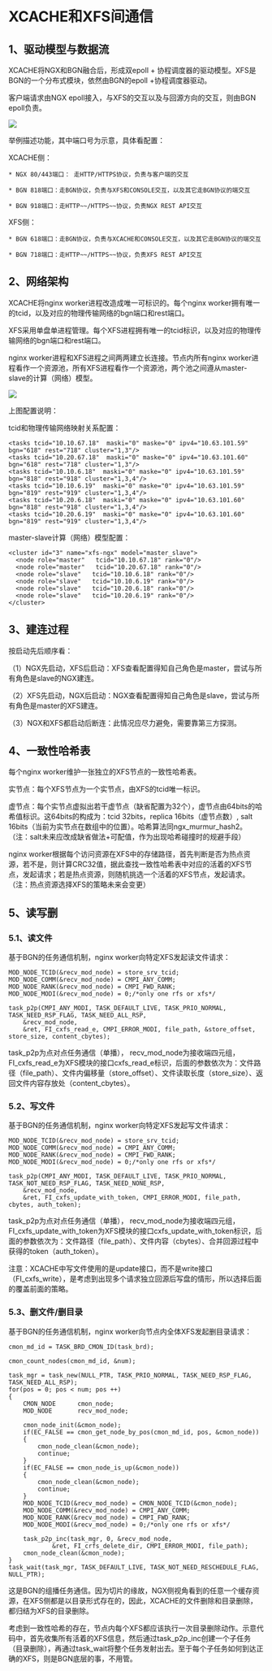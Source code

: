 # XCACHE和XFS间通信

## 1、驱动模型与数据流

XCACHE将NGX和BGN融合后，形成双epoll + 协程调度器的驱动模型。XFS是BGN的一个分布式模块，依然由BGN的epoll +协程调度器驱动。

客户端请求由NGX epoll接入，与XFS的交互以及与回源方向的交互，则由BGN epoll负责。


![](01.png)



举例描述功能，其中端口号为示意，具体看配置：

XCACHE侧：

	* NGX 80/443端口： 走HTTP/HTTPS协议，负责与客户端的交互

	* BGN 818端口：走BGN协议，负责与XFS和CONSOLE交互，以及其它走BGN协议的端交互

	* BGN 918端口：走HTTP~~/HTTPS~~协议，负责NGX REST API交互



XFS侧：

	* BGN 618端口：走BGN协议，负责与XCACHE和CONSOLE交互，以及其它走BGN协议的端交互

	* BGN 718端口：走HTTP~~/HTTPS~~协议，负责XFS REST API交互


## 2、网络架构

XCACHE将nginx worker进程改造成唯一可标识的。每个nginx worker拥有唯一的tcid，以及对应的物理传输网络的bgn端口和rest端口。

XFS采用单盘单进程管理。每个XFS进程拥有唯一的tcid标识，以及对应的物理传输网络的bgn端口和rest端口。

nginx worker进程和XFS进程之间两两建立长连接。节点内所有nginx worker进程看作一个资源池，所有XFS进程看作一个资源池，两个池之间遵从master-slave的计算（网络）模型。

![](02.png)


上图配置说明：

tcid和物理传输网络映射关系配置：

    <tasks tcid="10.10.67.18"  maski="0" maske="0" ipv4="10.63.101.59" bgn="618" rest="718" cluster="1,3"/>
    <tasks tcid="10.20.67.18"  maski="0" maske="0" ipv4="10.63.101.60" bgn="618" rest="718" cluster="1,3"/>
    <tasks tcid="10.10.6.18"  maski="0" maske="0" ipv4="10.63.101.59" bgn="818" rest="918" cluster="1,3,4"/>
    <tasks tcid="10.10.6.19"  maski="0" maske="0" ipv4="10.63.101.59" bgn="819" rest="919" cluster="1,3,4"/>
    <tasks tcid="10.20.6.18"  maski="0" maske="0" ipv4="10.63.101.60" bgn="818" rest="918" cluster="1,3,4"/>
    <tasks tcid="10.20.6.19"  maski="0" maske="0" ipv4="10.63.101.60" bgn="819" rest="919" cluster="1,3,4"/>

master-slave计算（网络）模型配置：

    <cluster id="3" name="xfs-ngx" model="master_slave">
      <node role="master"   tcid="10.10.67.18" rank="0"/>
      <node role="master"   tcid="10.20.67.18" rank="0"/>
      <node role="slave"   tcid="10.10.6.18" rank="0"/>
      <node role="slave"   tcid="10.10.6.19" rank="0"/>
      <node role="slave"   tcid="10.20.6.18" rank="0"/>
      <node role="slave"   tcid="10.20.6.19" rank="0"/>
    </cluster>

## 3、建连过程

按启动先后顺序看：

（1）NGX先启动，XFS后启动：XFS查看配置得知自己角色是master，尝试与所有角色是slave的NGX建连。

（2）XFS先启动，NGX后启动：NGX查看配置得知自己角色是slave，尝试与所有角色是master的XFS建连。

（3）NGX和XFS都启动后断连：此情况应尽力避免，需要靠第三方探测。

## 4、一致性哈希表

每个nginx worker维护一张独立的XFS节点的一致性哈希表。

实节点：每个XFS节点为一个实节点，由XFS的tcid唯一标识。

虚节点：每个实节点虚拟出若干虚节点（缺省配置为32个），虚节点由64bits的哈希值标识。这64bits的构成为：tcid 32bits，replica 16bits（虚节点数）, salt 16bits（当前为实节点在数组中的位置）。哈希算法同ngx\_murmur\_hash2。（注：salt未来应改成缺省做法+可配值，作为出现哈希碰撞时的规避手段）

nginx worker根据每个访问资源在XFS中的存储路径，首先判断是否为热点资源，若不是，则计算CRC32值，据此查找一致性哈希表中对应的活着的XFS节点，发起请求；若是热点资源，则随机挑选一个活着的XFS节点，发起请求。（注：热点资源选择XFS的策略未来会变更）

## 5、读写删

### 5.1、读文件

基于BGN的任务通信机制，nginx worker向特定XFS发起读文件请求：

    MOD_NODE_TCID(&recv_mod_node) = store_srv_tcid;
    MOD_NODE_COMM(&recv_mod_node) = CMPI_ANY_COMM;
    MOD_NODE_RANK(&recv_mod_node) = CMPI_FWD_RANK;
    MOD_NODE_MODI(&recv_mod_node) = 0;/*only one rfs or xfs*/

    task_p2p(CMPI_ANY_MODI, TASK_DEFAULT_LIVE, TASK_PRIO_NORMAL, TASK_NEED_RSP_FLAG, TASK_NEED_ALL_RSP,
        &recv_mod_node,
        &ret, FI_cxfs_read_e, CMPI_ERROR_MODI, file_path, &store_offset, store_size, content_cbytes);

task\_p2p为点对点任务通信（单播）， recv\_mod\_node为接收端四元组，FI\_cxfs\_read\_e为XFS模块的接口cxfs\_read\_e标识，后面的参数依次为：文件路径（file\_path）、文件内偏移量（store\_offset）、文件读取长度（store\_size）、返回文件内容存放处（content\_cbytes）。

### 5.2、写文件

基于BGN的任务通信机制，nginx worker向特定XFS发起写文件请求：

    MOD_NODE_TCID(&recv_mod_node) = store_srv_tcid;
    MOD_NODE_COMM(&recv_mod_node) = CMPI_ANY_COMM;
    MOD_NODE_RANK(&recv_mod_node) = CMPI_FWD_RANK;
    MOD_NODE_MODI(&recv_mod_node) = 0;/*only one rfs or xfs*/

    task_p2p(CMPI_ANY_MODI, TASK_DEFAULT_LIVE, TASK_PRIO_NORMAL, TASK_NOT_NEED_RSP_FLAG, TASK_NEED_NONE_RSP,
        &recv_mod_node,
        &ret, FI_cxfs_update_with_token, CMPI_ERROR_MODI, file_path, cbytes, auth_token);

task\_p2p为点对点任务通信（单播）， recv\_mod\_node为接收端四元组，FI\_cxfs\_update\_with\_token为XFS模块的接口cxfs\_update\_with\_token标识，后面的参数依次为：文件路径（file\_path）、文件内容（cbytes）、合并回源过程中获得的token（auth\_token）。

注意：XCACHE中写文件使用的是update接口，而不是write接口（FI\_cxfs\_write），是考虑到出现多个请求独立回源后写盘的情形，所以选择后面的覆盖前面的策略。

### 5.3、删文件/删目录

基于BGN的任务通信机制，nginx worker向节点内全体XFS发起删目录请求：

    cmon_md_id = TASK_BRD_CMON_ID(task_brd);

    cmon_count_nodes(cmon_md_id, &num);

    task_mgr = task_new(NULL_PTR, TASK_PRIO_NORMAL, TASK_NEED_RSP_FLAG, TASK_NEED_ALL_RSP);
    for(pos = 0; pos < num; pos ++)
    {
        CMON_NODE      cmon_node;
        MOD_NODE       recv_mod_node;

        cmon_node_init(&cmon_node);
        if(EC_FALSE == cmon_get_node_by_pos(cmon_md_id, pos, &cmon_node))
        {
            cmon_node_clean(&cmon_node);
            continue;
        }
        if(EC_FALSE == cmon_node_is_up(&cmon_node))
        {
            cmon_node_clean(&cmon_node);
            continue;
        }
        MOD_NODE_TCID(&recv_mod_node) = CMON_NODE_TCID(&cmon_node);
        MOD_NODE_COMM(&recv_mod_node) = CMPI_ANY_COMM;
        MOD_NODE_RANK(&recv_mod_node) = CMPI_FWD_RANK;
        MOD_NODE_MODI(&recv_mod_node) = 0;/*only one rfs or xfs*/

        task_p2p_inc(task_mgr, 0, &recv_mod_node,
                &ret, FI_crfs_delete_dir, CMPI_ERROR_MODI, file_path);
        cmon_node_clean(&cmon_node);
    }
    task_wait(task_mgr, TASK_DEFAULT_LIVE, TASK_NOT_NEED_RESCHEDULE_FLAG, NULL_PTR);

这是BGN的组播任务通信。因为切片的缘故，NGX侧视角看到的任意一个缓存资源，在XFS侧都是以目录形式存在的，因此，XCACHE的文件删除和目录删除，都归结为XFS的目录删除。

考虑到一致性哈希的存在，节点内每个XFS都应该执行一次目录删除动作。示意代码中，首先收集所有活着的XFS信息，然后通过task\_p2p\_inc创建一个子任务（目录删除），再通过task\_wait将整个任务发射出去。至于每个子任务如何到达正确的XFS，则是BGN底层的事，不用管。
